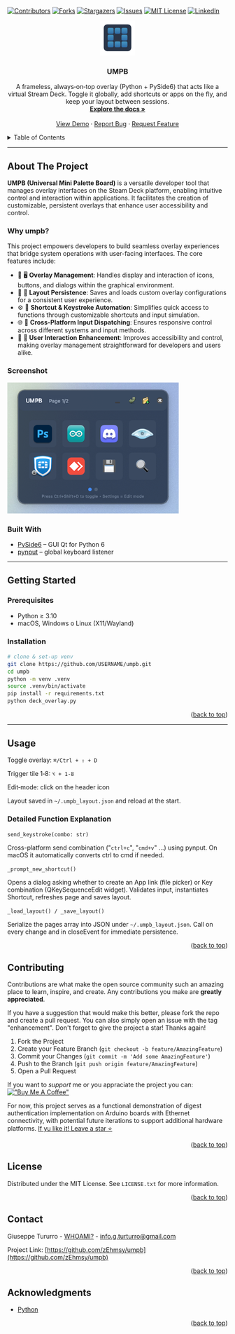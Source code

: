 <div id="top"></div>

<!-- PROJECT SHIELDS -->
[![Contributors][contributors-shield]][contributors-url]
[![Forks][forks-shield]][forks-url]
[![Stargazers][stars-shield]][stars-url]
[![Issues][issues-shield]][issues-url]
[![MIT License][license-shield]][license-url]
[![LinkedIn][linkedin-shield]][linkedin-url]

<!-- PROJECT LOGO -->
<div align="center">
  <a href="https://github.com/zEhmsy/umpb/blob/main/icon1024.png">
    <img src="icon1024.png" alt="Logo" width="80" height="80">
  </a>

<h3 align="center">UMPB</h3>

  <p align="center">
    A frameless, always‑on‑top overlay (Python + PySide6) that acts like a virtual Stream Deck. Toggle it globally, add shortcuts or apps on the fly, and keep your layout between sessions.
    <br />
    <a href="https://github.com/zEhmsy/umpb"><strong>Explore the docs »</strong></a>
    <br />
    <br />
    <a href="https://github.com/zEhmsy/umpb">View Demo</a>
    ·
    <a href="https://github.com/zEhmsy/umpb/issues">Report Bug</a>
    ·
    <a href="https://github.com/zEhmsy/umpb/issues">Request Feature</a>

  </p>
</div>



<!-- TABLE OF CONTENTS -->
<details>
  <summary>Table of Contents</summary>
  <ol>
    <li>
      <a href="#about-the-project">About The Project</a>
      <ul>
        <li><a href="#built-with">Built With</a></li>
      </ul>
    </li>
    <li>
      <a href="#getting-started">Getting Started</a>
      <ul>
        <li><a href="#prerequisites">Prerequisites</a></li>
        <li><a href="#installation">Installation</a></li>
      </ul>
    </li>
    <li><a href="#usage">Usage</a></li>
    <li>
      <a href="#detailed-function-explanation">Detailed Function Explanation</a>
      <ul>
        <li><a href="#send_keystroke">send_keystroke</a></li>
        <li><a href="#prompt_new_shortcut">_prompt_new_shortcut</a></li>
        <li><a href="#load_and_save_layout">_load_layout / _save_layout</a></li>
      </ul>
    </li>
    <li><a href="#roadmap">Roadmap</a></li>
    <li><a href="#contributing">Contributing</a></li>
    <li><a href="#license">License</a></li>
    <li><a href="#contact">Contact</a></li>
    <li><a href="#acknowledgments">Acknowledgments</a></li>
  </ol>
</details>

---

## About The Project

**UMPB (Universal Mini Palette Board)** is a versatile developer tool that manages overlay interfaces on the Steam Deck platform, enabling
intuitive control and interaction within applications. It facilitates the creation of customizable, persistent
overlays that enhance user accessibility and control.
### Why umpb?
This project empowers developers to build seamless overlay experiences that bridge system operations
with user-facing interfaces. The core features include:
- 🎨 🖥️ **Overlay Management**: Handles display and interaction of icons, buttons, and dialogs within the graphical environment.
- 🔑 🔄 **Layout Persistence**: Saves and loads custom overlay configurations for a consistent user experience.
- ⚙️ 📝 **Shortcut & Keystroke Automation**: Simplifies quick access to functions through customizable shortcuts and input simulation.
- 🌐 🌟 **Cross-Platform Input Dispatching**: Ensures responsive control across different systems and
input methods.
- 🚀 🔧 **User Interaction Enhancement**: Improves accessibility and control, making overlay management straightforward for developers and users alike.

### Screenshot
![screenshot](docs/screenshot.png)

### Built With
* [PySide6](https://pypi.org/project/PySide6/) – GUI Qt for Python 6
* [pynput](https://pypi.org/project/pynput/) – global keyboard listener

---
## Getting Started

### Prerequisites
* Python ≥ 3.10
* macOS, Windows o Linux (X11/Wayland)

### Installation
```bash
# clone & set‑up venv
git clone https://github.com/USERNAME/umpb.git
cd umpb
python -m venv .venv
source .venv/bin/activate
pip install -r requirements.txt
python deck_overlay.py
```
<p align="right">(<a href="#top">back to top</a>)</p>

---
## Usage

Toggle overlay: ```⌘/Ctrl + ⇧ + D```

Trigger tile 1‑8: ```⌥ + 1‑8```

Edit‑mode: click on the header icon

Layout saved in ```~/.umpb_layout.json``` and reload at the start.

### Detailed Function Explanation

`send_keystroke(combo: str)`

Cross-platform send combination ("`ctrl+c`", "`cmd+v`" ...) using pynput. On macOS it automatically converts ctrl to cmd if needed.

`_prompt_new_shortcut()`

Opens a dialog asking whether to create an App link (file picker) or Key combination (QKeySequenceEdit widget). Validates input, instantiates Shortcut, refreshes page and saves layout.

`_load_layout() / _save_layout()`

Serialize the pages array into JSON under `~/.umpb_layout.json`. Call on every change and in closeEvent for immediate persistence.

<p align="right">(<a href="#top">back to top</a>)</p>

<!-- CONTRIBUTING -->

## Contributing

Contributions are what make the open source community such an amazing place to learn, inspire, and create. Any contributions you make are **greatly appreciated**.

If you have a suggestion that would make this better, please fork the repo and create a pull request. You can also simply open an issue with the tag "enhancement".
Don't forget to give the project a star! Thanks again!

1. Fork the Project
2. Create your Feature Branch (`git checkout -b feature/AmazingFeature`)
3. Commit your Changes (`git commit -m 'Add some AmazingFeature'`)
4. Push to the Branch (`git push origin feature/AmazingFeature`)
5. Open a Pull Request

If you want to _*support*_ me or you appraciate the project you can: [!["Buy Me A Coffee"](https://www.buymeacoffee.com/assets/img/custom_images/orange_img.png)](https://www.buymeacoffee.com/gturturro)

<!-- FEEDBACK-->

For now, this project serves as a functional demonstration of digest authentication implementation on Arduino boards with Ethernet connectivity, with potential future iterations to support additional hardware platforms. [If yu like it! Leave a star ⭐️](https://github.com/zEhmsy/umpb/stargazers)

<p align="right">(<a href="#top">back to top</a>)</p>

<!-- LICENSE -->

## License

Distributed under the MIT License. See `LICENSE.txt` for more information.

<p align="right">(<a href="#top">back to top</a>)</p>

<!-- CONTACT -->

## Contact

Giuseppe Tururro - [WHOAMI?](https://zehmsy.github.io/digital-cv/) - info.g.turturro@gmail.com

Project Link: [https://github.com/zEhmsy/umpb](https://github.com/zEhmsy/umpb)

<p align="right">(<a href="#top">back to top</a>)</p>

<!-- ACKNOWLEDGMENTS -->

## Acknowledgments

* [Python](https://python.org)

<p align="right">(<a href="#top">back to top</a>)</p>

[contributors-shield]: https://img.shields.io/github/contributors/zEhmsy/umpb.svg?style=for-the-badge
[contributors-url]: https://github.com/zEhmsy/umpb/graphs/contributors
[forks-shield]: https://img.shields.io/github/forks/zEhmsy/umpb.svg?style=for-the-badge
[forks-url]: https://github.com/zEhmsy/umpb/network/members
[stars-shield]: https://img.shields.io/github/stars/zEhmsy/umpb.svg?style=for-the-badge
[stars-url]: https://github.com/zEhmsy/umpb/stargazers
[issues-shield]: https://img.shields.io/github/issues/zEhmsy/umpb.svg?style=for-the-badge
[issues-url]: https://github.com/zEhmsy/umpb/issues
[license-shield]: https://img.shields.io/github/license/zEhmsy/umpb.svg?style=for-the-badge
[license-url]: https://github.com/zEhmsy/umpb/blob/master/LICENSE.txt
[linkedin-shield]: https://img.shields.io/badge/-LinkedIn-black.svg?style=for-the-badge&logo=linkedin&colorB=555
[linkedin-url]: https://linkedin.com/in/g-turturro
[product-screenshot]: product_screenshot.PNG
